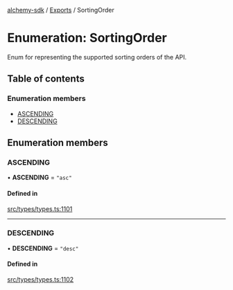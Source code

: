 [alchemy-sdk](../README.md) / [Exports](../modules.md) / SortingOrder

# Enumeration: SortingOrder

Enum for representing the supported sorting orders of the API.

## Table of contents

### Enumeration members

- [ASCENDING](SortingOrder.md#ascending)
- [DESCENDING](SortingOrder.md#descending)

## Enumeration members

### ASCENDING

• **ASCENDING** = `"asc"`

#### Defined in

[src/types/types.ts:1101](https://github.com/alchemyplatform/alchemy-sdk-js/blob/0c05b32/src/types/types.ts#L1101)

___

### DESCENDING

• **DESCENDING** = `"desc"`

#### Defined in

[src/types/types.ts:1102](https://github.com/alchemyplatform/alchemy-sdk-js/blob/0c05b32/src/types/types.ts#L1102)
